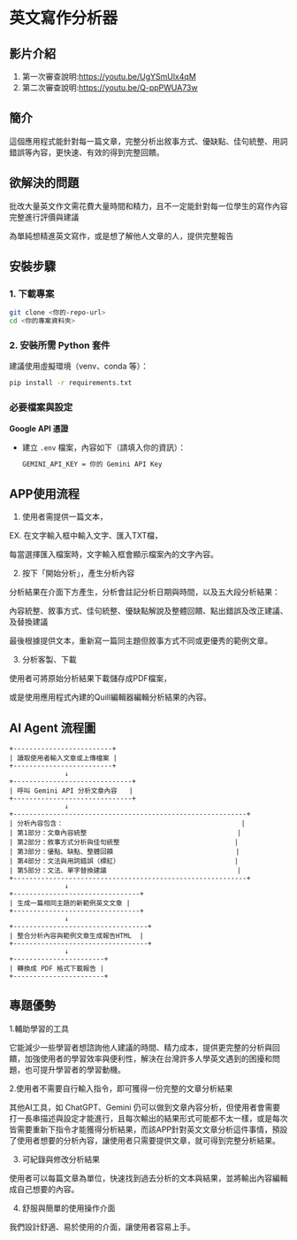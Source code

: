 # 英文寫作分析器

## 影片介紹
1. 第一次審查說明:https://youtu.be/UgYSmUlx4qM
2. 第二次審查說明:https://youtu.be/Q-ppPWUA73w

## 簡介
這個應用程式能針對每一篇文章，完整分析出敘事方式、優缺點、佳句統整、用詞錯誤等內容，更快速、有效的得到完整回饋。

## 欲解決的問題
批改大量英文作文需花費大量時間和精力，且不一定能針對每一位學生的寫作內容完整進行評價與建議

為單純想精進英文寫作，或是想了解他人文章的人，提供完整報告

## 安裝步驟

### 1. 下載專案
```bash
git clone <你的-repo-url>
cd <你的專案資料夾>
```

### 2. 安裝所需 Python 套件
建議使用虛擬環境（venv、conda 等）：
```bash
pip install -r requirements.txt
```


### 必要檔案與設定
**Google API 憑證**  
   - 建立 `.env` 檔案，內容如下（請填入你的資訊）：
     ```bash
     GEMINI_API_KEY = 你的 Gemini API Key
     ```


## APP使用流程
1. 使用者需提供一篇文本，

EX. 在文字輸入框中輸入文字、匯入TXT檔，

每當選擇匯入檔案時，文字輸入框會顯示檔案內的文字內容。

2. 按下「開始分析」，產生分析內容
   
分析結果在介面下方產生，分析會註記分析日期與時間，以及五大段分析結果：

內容統整、敘事方式、佳句統整、優缺點解說及整體回饋、點出錯誤及改正建議、及替換建議

最後根據提供文本，重新寫一篇同主題但敘事方式不同或更優秀的範例文章。

3. 分析客製、下載
   
使用者可將原始分析結果下載儲存成PDF檔案，

或是使用應用程式內建的Quill編輯器編輯分析結果的內容。

## AI Agent 流程圖
```
+-------------------------+
| 讀取使用者輸入文章或上傳檔案 |
+-------------------------+
              ↓
+------------------------------+
| 呼叫 Gemini API 分析文章內容   |
+------------------------------+
              ↓
+-----------------------------------------------------------+
| 分析內容包含：                                             |
| 第1部分：文章內容統整                                      |
| 第2部分：敘事方式分析與佳句統整                             |
| 第3部分：優點、缺點、整體回饋                               |
| 第4部分：文法與用詞錯誤（標紅）                             |
| 第5部分：文法、單字替換建議                                 |
+-----------------------------------------------------------+
              ↓
+--------------------------------+
| 生成一篇相同主題的新範例英文文章 |
+--------------------------------+
              ↓
+----------------------------------+
| 整合分析內容與範例文章生成報告HTML  |
+----------------------------------+
              ↓
+-----------------------+
| 轉換成 PDF 格式下載報告 |
+-----------------------+
```
## 專題優勢
1.輔助學習的工具

它能減少一些學習者想諮詢他人建議的時間、精力成本，提供更完整的分析與回饋，加強使用者的學習效率與便利性，解決在台灣許多人學英文遇到的困擾和問題，也可提升學習者的學習動機。

2.使用者不需要自行輸入指令，即可獲得一份完整的文章分析結果

其他AI工具，如 ChatGPT、Gemini 仍可以做到文章內容分析，但使用者會需要打一長串描述與設定才能進行，且每次輸出的結果形式可能都不太一樣，或是每次皆需要重新下指令才能獲得分析結果，而該APP針對英文文章分析這件事情，預設了使用者想要的分析內容，讓使用者只需要提供文章，就可得到完整分析結果。

3. 可紀錄與修改分析結果
   
使用者可以每篇文章為單位，快速找到過去分析的文本與結果，並將輸出內容編輯成自己想要的內容。

4. 舒服與簡單的使用操作介面
   
我們設計舒適、易於使用的介面，讓使用者容易上手。

